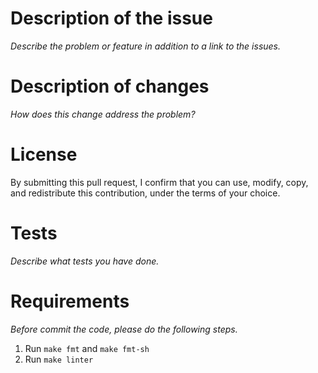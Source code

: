 # Description of the issue
_Describe the problem or feature in addition to a link to the issues._

# Description of changes
_How does this change address the problem?_

# License
By submitting this pull request, I confirm that you can use, modify, copy, and redistribute this contribution, under the terms of your choice.

# Tests
_Describe what tests you have done._

# Requirements
_Before commit the code, please do the following steps._
1. Run `make fmt` and `make fmt-sh`
2. Run `make linter`




